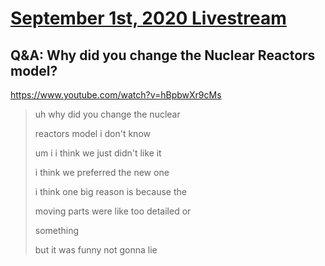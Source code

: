 # [September 1st, 2020 Livestream](../2020-09-01.md)
## Q&A: Why did you change the Nuclear Reactors model?
https://www.youtube.com/watch?v=hBpbwXr9cMs
> uh why did you change the nuclear
>
> reactors model i don't know
>
> um i i think we just didn't like it
>
> i think we preferred the new one
>
> i think one big reason is because the
>
> moving parts were like too detailed or
>
> something
>
> but it was funny not gonna lie
>
